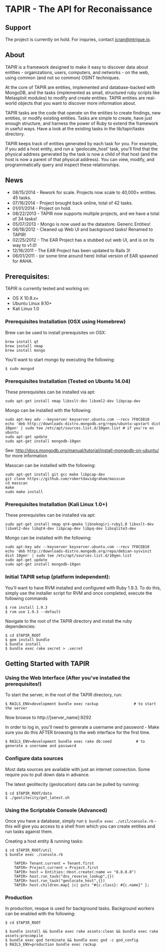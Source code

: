 # TAPIR - The API for Reconaissance

## Support

The project is currently on hold. For inquries, contact jcran@intrigue.io. 

## About

TAPIR is a framework designed to make it easy to discover data about entities - organizations, users, computers, and networks - on the web, using common (and not so common) OSINT techniques.

At the core of TAPIR are entities, implemented and database-backed with MongoDB, and the tasks (implemented as small, structured ruby scripts like Metasploit modules) to modify and create entities. TAPIR entities are real-world objects that you want to discover more information about.

TAPIR tasks are the code that operate on the entities to create findings, new entities, or modify existing entities. Tasks are simple to create, have just enough structure, and harness the power of Ruby to extend the framework in useful ways. Have a look at the existing tasks in the lib/tapir/tasks directory.

TAPIR keeps track of entities generated by each task for you. For example, if you add a host entity, and run a 'geolocate_host' task, you'll find that the physical address generated by the task is now a child of that host (and the host is now a parent of that physical address). You can view, modify, and programmatically query and inspect these relationships.

## News

* 08/15/2014 - Rework for scale. Projects now scale to 40,000+ entities. 45 tasks.
* 07/16/2014 - Project brought back online, total of 42 tasks.
* 01/01/2014 - Project on hold.
* 08/22/2013 - TAPIR now supports multiple projects, and we have a total of 34 tasks!
* 05/07/2013 - Mongo is now used as the datastore. Generic Entities!
* 06/18/2012 - Cleaned up Web UI and background tasks! Renamed to TAPIR!
* 02/25/2012 - The EAR Project has a stubbed out web UI, and is on its way to v1.0!
* 12/16/2011 - The EAR Project has been updated to Rails 3!
* 06/01/2011 - (or some time around here) Initial version of EAR spawned for #AHA.

## Prerequisites:

TAPIR is currently tested and working on:

* OS X 10.8.x+
* Ubuntu Linux 9.10+
* Kali Linux 1.0

### Prerequisites Installation (OSX using Homebrew)

Brew can be used to install prerequisites on OSX:

	brew install qt
	brew install nmap
	brew install mongo

You'll want to start mongo by executing the following: 

	$ sudo mongod

### Prerequisites Installation (Tested on Ubuntu 14.04) 

These prerequisites can be installed via apt:

	sudo apt-get install nmap libxslt-dev libxml2-dev libpcap-dev 

Mongo can be installed with the following: 

	sudo apt-key adv --keyserver keyserver.ubuntu.com --recv 7F0CEB10
	echo 'deb http://downloads-distro.mongodb.org/repo/ubuntu-upstart dist 10gen' | sudo tee /etc/apt/sources.list.d/10gen.list # if you're on ubuntu
	sudo apt-get update
	sudo apt-get install mongodb-10gen

See: http://docs.mongodb.org/manual/tutorial/install-mongodb-on-ubuntu/ for more information

Masscan can be installed with the following:

    sudo apt-get install git gcc make libpcap-dev
    git clone https://github.com/robertdavidgraham/masscan
    cd masscan
    make
    sudo make install

### Prerequisites Installation (Kali Linux 1.0+) 

These prerequisites can be installed via apt:

	sudo apt-get install nmap qt4-qmake libnokogiri-ruby1.8 libxslt-dev libxml2-dev libqt4-dev libpcap-dev libpq-dev libsqlite3-dev 

Mongo can be installed with the following: 

	sudo apt-key adv --keyserver keyserver.ubuntu.com --recv 7F0CEB10
	echo 'deb http://downloads-distro.mongodb.org/repo/debian-sysvinit dist 10gen' | sudo tee /etc/apt/sources.list.d/10gen.list
	sudo apt-get update
	sudo apt-get install mongodb-10gen

### Initial TAPIR setup (platform independent): 

You'll want to have RVM installed and configured with Ruby 1.9.3. To do this, simply use the installer script for RVM and once completed, execute the following commands
	
	$ rvm install 1.9.3
	$ rvm use 1.9.3 --default

Navigate to the root of the TAPIR directory and install the ruby dependencies: 

	$ cd $TAPIR_ROOT
	$ gem install bundle                
	$ bundle install                    
	$ bundle exec rake secret > .secret 

## Getting Started with TAPIR

### Using the Web Interface (After you've installed the prerequisites!)

To start the server, in the root of the TAPIR directory, run: 

	$ RAILS_ENV=development bundle exec rackup                # to start the server

Now browse to http://[server_name]:9292 

In order to log in, you'll need to generate a username and password - Make sure you do this AFTER browsing to the web interface for the first time.  

	$ RAILS_ENV=development bundle exec rake db:seed           # to generate a username and password

### Configure data sources
		
Most data sources are available with just an internet connection. Some require you to pull down data in advance. 

The latest geolitecity (geolocation) data can be pulled by running: 

	$ cd $TAPIR_ROOT/data
	$ ./geolitecity/get_latest.sh 

### Using the Scriptable Console (Advanced)
Once you have a database, simply run `$ bundle exec ./util/console.rb` - this will give you access to a shell from which you can create entities and run tasks against them. 

Creating a host entity & running tasks: 

	$ cd $TAPIR_ROOT/util
	$ bundle exec ./console.rb

		TAPIR> Tenant.current = Tenant.first
		TAPIR> Project.current = Project.first
		TAPIR> host = Entities::Host.create(:name => "8.8.8.8")
		TAPIR> host.run_task("dns_reverse_lookup",{})
		TAPIR> host.run_task("geolocate_host",{})
		TAPIR> host.children.map{ |c| puts "#{c.class}: #{c.name}" };

### Production

In production, resque is used for background tasks. Background workers can be enabled with the following: 

    $ cd $TAPIR_ROOT

    $ bundle install && bundle exec rake assets:clean && bundle exec rake assets:precompile
    $ bundle exec god terminate && bundle exec god -c god_config
    $ RAILS_ENV=production bundle exec rackup
